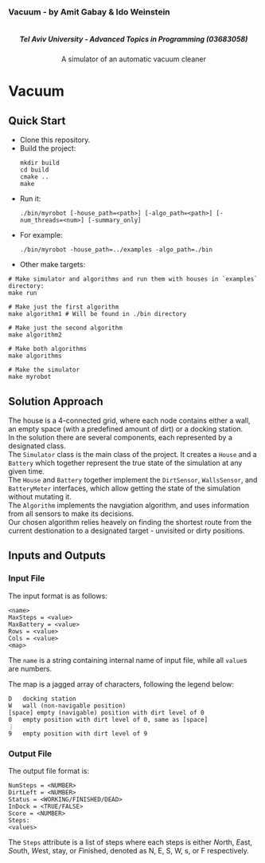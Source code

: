 <div style="clear: both">
  <h3 style="display: inline-block" align="center">Vacuum - by Amit Gabay & Ido Weinstein</h3>
</div>
<h5 align="center">Tel Aviv University - Advanced Topics in Programming (03683058)</h5>
<p align="center">
  A simulator of an automatic vacuum cleaner
</p>

# Vacuum
## Quick Start
* Clone this repository.
* Build the project:
  ```
  mkdir build
  cd build
  cmake ..
  make
  ```
* Run it:
  ```
  ./bin/myrobot [-house_path=<path>] [-algo_path=<path>] [-num_threads=<num>] [-summary_only]
  ```
* For example:
  ```
  ./bin/myrobot -house_path=../examples -algo_path=./bin
  ```
 * Other make targets:
 ```
 # Make simulator and algorithms and run them with houses in `examples` directory:
 make run

 # Make just the first algorithm
 make algorithm1 # Will be found in ./bin directory
 
 # Make just the second algorithm
 make algorithm2

 # Make both algorithms
 make algorithms

 # Make the simulator
 make myrobot
 ```

## Solution Approach
The house is a 4-connected grid, where each node contains either a wall, an empty space (with a predefined amount of dirt) or a docking station. <br>
In the solution there are several components, each represented by a designated class. <br>
The `Simulator` class is the main class of the project. It creates a `House` and a `Battery` which together represent the true state of the simulation at any given time. <br>
The `House` and `Battery` together implement the `DirtSensor`, `WallsSensor`, and `BatteryMeter` interfaces, which allow getting the state of the simulation without mutating it. <br>
The `Algorithm` implements the navgiation algorithm, and uses information from all sensors to make its decisions. <br>
Our chosen algorithm relies heavely on finding the shortest route from the current destionation to a designated target - unvisited or dirty positions. <br>

## Inputs and Outputs
### Input File
The input format is as follows:
```
<name>
MaxSteps = <value>
MaxBattery = <value>
Rows = <value>
Cols = <value>
<map>
```

The `name` is a string containing internal name of input file, while all `value`s are numbers.

The map is a jagged array of characters, following the legend below:
```
D	docking station
W	wall (non-navigable position)
[space]	empty (navigable) position with dirt level of 0
0	empty position with dirt level of 0, same as [space]
⋮
9	empty position with dirt level of 9
```

### Output File
The output file format is:
```
NumSteps = <NUMBER>
DirtLeft = <NUMBER>
Status = <WORKING/FINISHED/DEAD>
InDock = <TRUE/FALSE>
Score = <NUMBER>
Steps:
<values>
```

The `Steps` attribute is a list of steps where each steps is either *N*orth, *E*ast, *S*outh, *W*est, *s*tay, or *F*inished, denoted as N, E, S, W, s, or F respectively.
